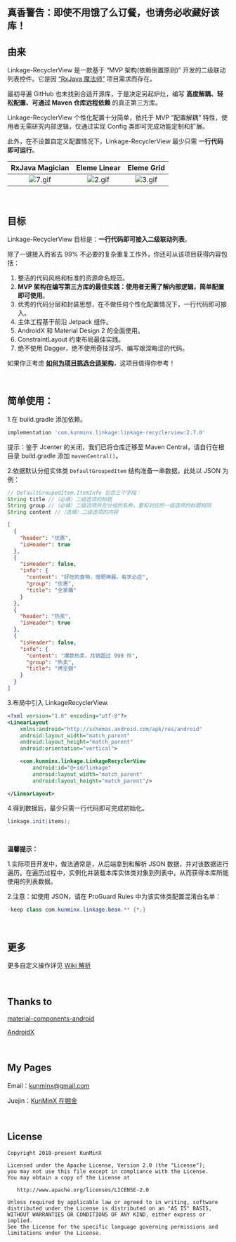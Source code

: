 ## 真香警告：即使不用饿了么订餐，也请务必收藏好该库！

## 由来

Linkage-RecyclerView 是一款基于 “MVP 架构(依赖倒置原则)” 开发的二级联动列表控件。它是因 [“RxJava 魔法师”](https://github.com/KunMinX/RxJava2-Operators-Sample) 项目需求而存在。

最初寻遍 GitHub 也未找到合适开源库，于是决定另起炉灶，编写 **高度解耦、轻松配置、可通过 Maven 仓库远程依赖** 的真正第三方库。

Linkage-RecyclerView 个性化配置十分简单，依托于 MVP “配置解耦” 特性，使用者无需研究内部逻辑，仅通过实现 Config 类即可完成功能定制和扩展。

此外，在不设置自定义配置情况下，Linkage-RecyclerView 最少只需 **一行代码即可运行**。

|                       RxJava Magician                        |                         Eleme Linear                         |                          Eleme Grid                          |
| :----------------------------------------------------------: | :----------------------------------------------------------: | :----------------------------------------------------------: |
| ![7.gif](https://upload-images.jianshu.io/upload_images/57036-b4d61e70b43a07bb.gif) | ![2.gif](https://upload-images.jianshu.io/upload_images/57036-04b42bddcdd6cf39.gif) | ![3.gif](https://upload-images.jianshu.io/upload_images/57036-ada31ea077f0144d.gif) |

&nbsp;

## 目标

Linkage-RecyclerView 目标是：**一行代码即可接入二级联动列表**。

除了一键接入而省去 99% 不必要的复杂重复工作外，你还可从该项目获得内容包括：

1. 整洁的代码风格和标准的资源命名规范。
2. **MVP 架构在编写第三方库的最佳实践：使用者无需了解内部逻辑，简单配置即可使用**。
3. 优秀的代码分层和封装思想，在不做任何个性化配置情况下，一行代码即可接入。
4. 主体工程基于前沿 Jetpack 组件。
5. AndroidX 和 Material Design 2 的全面使用。
6. ConstraintLayout 约束布局最佳实践。
7. 绝不使用 Dagger，绝不使用奇技淫巧、编写艰深晦涩的代码。

如果你正考虑 [**如何为项目挑选合适架构**](https://juejin.cn/post/7106042518457810952)，这项目值得你参考！

&nbsp;

## 简单使用：

1.在 build.gradle 添加依赖。

```groovy
implementation 'com.kunminx.linkage:linkage-recyclerview:2.7.0'
```

提示：鉴于 Jcenter 的关闭，我们已将仓库迁移至 Maven Central，请自行在根目录 build.gradle 添加 `mavenCentral()`。

2.依据默认分组实体类 `DefaultGroupedItem` 结构准备一串数据。此处以 JSON 为例：

```java
// DefaultGroupedItem.ItemInfo 包含三个字段：
String title //（必填）二级选项的标题
String group //（必填）二级选项所在分组的名称，要和对应的一级选项的标题相同
String content //（选填）二级选项的内容
```

```json
[
  {
    "header": "优惠",
    "isHeader": true
  },
  {
    "isHeader": false,
    "info": {
      "content": "好吃的食物，增肥神器，有求必应",
      "group": "优惠",
      "title": "全家桶"
    }
  },
  {
    "header": "热卖",
    "isHeader": true
  },
  {
    "isHeader": false,
    "info": {
      "content": "爆款热卖，月销超过 999 件",
      "group": "热卖",
      "title": "烤全翅"
    }
  }
]
```

3.布局中引入 LinkageRecyclerView.

```xml
<?xml version="1.0" encoding="utf-8"?>
<LinearLayout
    xmlns:android="http://schemas.android.com/apk/res/android"
    android:layout_width="match_parent"
    android:layout_height="match_parent"
    android:orientation="vertical">

    <com.kunminx.linkage.LinkageRecyclerView
        android:id="@+id/linkage"
        android:layout_width="match_parent"
        android:layout_height="match_parent"/>

</LinearLayout>
```

4.得到数据后，最少只需一行代码即可完成初始化。

```java
linkage.init(items);
```

&nbsp;

**温馨提示：**

1.实际项目开发中，做法通常是，从后端拿到和解析 JSON 数据，并对该数据进行遍历。在遍历过程中，实例化并装载本库实体类对象到列表中，从而获得本库所能使用的列表数据。

2.注意：如使用 JSON，请在 ProGuard Rules 中为该实体类配置混淆白名单：

```java
-keep class com.kunminx.linkage.bean.** {*;}
```

&nbsp;

## 更多

更多自定义操作详见 [Wiki 解析](https://github.com/KunMinX/Linkage-RecyclerView/wiki/1.%E7%AE%80%E5%8D%95%E4%BD%BF%E7%94%A8)

&nbsp;

## Thanks to

[material-components-android](https://github.com/material-components/material-components-android)

[AndroidX](https://developer.android.google.cn/jetpack/androidx)

&nbsp;

## My Pages

Email：[kunminx@gmail.com](mailto:kunminx@gmail.com)

Juejin：[KunMinX 在掘金](https://juejin.cn/post/6882949076267057166)


&nbsp;

## License

```
Copyright 2018-present KunMinX

Licensed under the Apache License, Version 2.0 (the "License");
you may not use this file except in compliance with the License.
You may obtain a copy of the License at

   http://www.apache.org/licenses/LICENSE-2.0

Unless required by applicable law or agreed to in writing, software
distributed under the License is distributed on an "AS IS" BASIS,
WITHOUT WARRANTIES OR CONDITIONS OF ANY KIND, either express or implied.
See the License for the specific language governing permissions and
limitations under the License.
```
